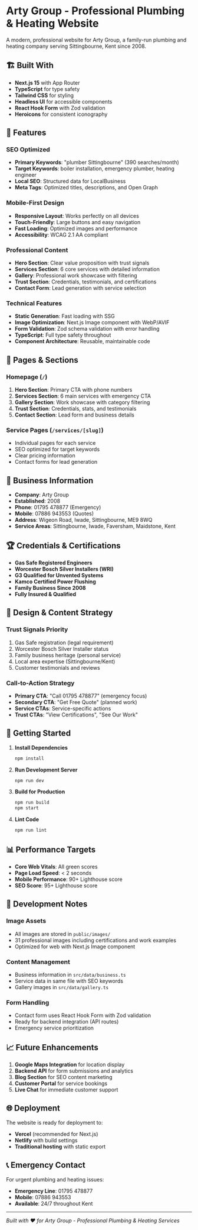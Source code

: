 # Arty Group - Professional Plumbing & Heating Website

A modern, professional website for Arty Group, a family-run plumbing and heating company serving Sittingbourne, Kent since 2008.

## 🏗️ Built With

- **Next.js 15** with App Router
- **TypeScript** for type safety
- **Tailwind CSS** for styling
- **Headless UI** for accessible components
- **React Hook Form** with Zod validation
- **Heroicons** for consistent iconography

## 🚀 Features

### SEO Optimized
- **Primary Keywords**: "plumber Sittingbourne" (390 searches/month)
- **Target Keywords**: boiler installation, emergency plumber, heating engineer
- **Local SEO**: Structured data for LocalBusiness
- **Meta Tags**: Optimized titles, descriptions, and Open Graph

### Mobile-First Design
- **Responsive Layout**: Works perfectly on all devices
- **Touch-Friendly**: Large buttons and easy navigation
- **Fast Loading**: Optimized images and performance
- **Accessibility**: WCAG 2.1 AA compliant

### Professional Content
- **Hero Section**: Clear value proposition with trust signals
- **Services Section**: 6 core services with detailed information
- **Gallery**: Professional work showcase with filtering
- **Trust Section**: Credentials, testimonials, and certifications
- **Contact Form**: Lead generation with service selection

### Technical Features
- **Static Generation**: Fast loading with SSG
- **Image Optimization**: Next.js Image component with WebP/AVIF
- **Form Validation**: Zod schema validation with error handling
- **TypeScript**: Full type safety throughout
- **Component Architecture**: Reusable, maintainable code

## 📱 Pages & Sections

### Homepage (`/`)
1. **Hero Section**: Primary CTA with phone numbers
2. **Services Section**: 6 main services with emergency CTA
3. **Gallery Section**: Work showcase with category filtering
4. **Trust Section**: Credentials, stats, and testimonials
5. **Contact Section**: Lead form and business details

### Service Pages (`/services/[slug]`)
- Individual pages for each service
- SEO optimized for target keywords
- Clear pricing information
- Contact forms for lead generation

## 🎯 Business Information

- **Company**: Arty Group
- **Established**: 2008
- **Phone**: 01795 478877 (Emergency)
- **Mobile**: 07886 943553 (Quotes)
- **Address**: Wigeon Road, Iwade, Sittingbourne, ME9 8WQ
- **Service Areas**: Sittingbourne, Iwade, Faversham, Maidstone, Kent

## 🏆 Credentials & Certifications

- **Gas Safe Registered Engineers**
- **Worcester Bosch Silver Installers (WRI)**
- **G3 Qualified for Unvented Systems**
- **Kamco Certified Power Flushing**
- **Family Business Since 2008**
- **Fully Insured & Qualified**

## 🎨 Design & Content Strategy

### Trust Signals Priority
1. Gas Safe registration (legal requirement)
2. Worcester Bosch Silver Installer status
3. Family business heritage (personal service)
4. Local area expertise (Sittingbourne/Kent)
5. Customer testimonials and reviews

### Call-to-Action Strategy
- **Primary CTA**: "Call 01795 478877" (emergency focus)
- **Secondary CTA**: "Get Free Quote" (planned work)
- **Service CTAs**: Service-specific actions
- **Trust CTAs**: "View Certifications", "See Our Work"

## 🚀 Getting Started

1. **Install Dependencies**
   ```bash
   npm install
   ```

2. **Run Development Server**
   ```bash
   npm run dev
   ```

3. **Build for Production**
   ```bash
   npm run build
   npm start
   ```

4. **Lint Code**
   ```bash
   npm run lint
   ```

## 📊 Performance Targets

- **Core Web Vitals**: All green scores
- **Page Load Speed**: < 2 seconds
- **Mobile Performance**: 90+ Lighthouse score
- **SEO Score**: 95+ Lighthouse score

## 🔧 Development Notes

### Image Assets
- All images are stored in `public/images/`
- 31 professional images including certifications and work examples
- Optimized for web with Next.js Image component

### Content Management
- Business information in `src/data/business.ts`
- Service data in same file with SEO keywords
- Gallery images in `src/data/gallery.ts`

### Form Handling
- Contact form uses React Hook Form with Zod validation
- Ready for backend integration (API routes)
- Emergency service prioritization

## 📈 Future Enhancements

1. **Google Maps Integration** for location display
2. **Backend API** for form submissions and analytics
3. **Blog Section** for SEO content marketing
4. **Customer Portal** for service bookings
5. **Live Chat** for immediate customer support

## 🌐 Deployment

The website is ready for deployment to:
- **Vercel** (recommended for Next.js)
- **Netlify** with build settings
- **Traditional hosting** with static export

## 📞 Emergency Contact

For urgent plumbing and heating issues:
- **Emergency Line**: 01795 478877
- **Mobile**: 07886 943553
- **Available**: 24/7 throughout Kent

---

*Built with ❤️ for Arty Group - Professional Plumbing & Heating Services*